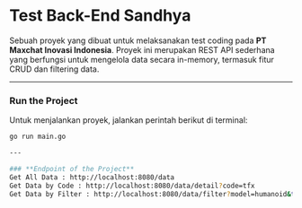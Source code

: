 # Test Back-End Sandhya

Sebuah proyek yang dibuat untuk melaksanakan test coding pada **PT Maxchat Inovasi Indonesia**. Proyek ini merupakan REST API sederhana yang berfungsi untuk mengelola data secara in-memory, termasuk fitur CRUD dan filtering data.

---
### **Run the Project**
Untuk menjalankan proyek, jalankan perintah berikut di terminal:

```bash
go run main.go

---

### **Endpoint of the Project**
Get All Data : http://localhost:8080/data
Get Data by Code : http://localhost:8080/data/detail?code=tfx
Get Data by Filter : http://localhost:8080/data/filter?model=humanoid&tech=cyborg
